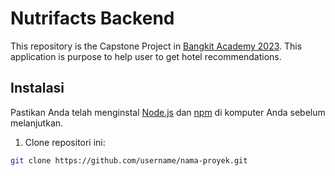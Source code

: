 # Nutrifacts Backend

This repository is the Capstone Project in [Bangkit Academy 2023](https://grow.google/intl/id_id/bangkit/?tab=machine-learning). This application is purpose to help user to get hotel recommendations.

## Instalasi

Pastikan Anda telah menginstal [Node.js](https://nodejs.org/) dan [npm](https://www.npmjs.com/) di komputer Anda sebelum melanjutkan.

1. Clone repositori ini:

```bash
git clone https://github.com/username/nama-proyek.git

